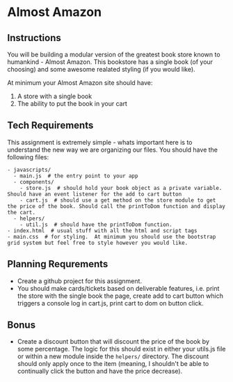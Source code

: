 # Almost Amazon

## Instructions
You will be building a modular version of the greatest book store known to humankind - Almost Amazon.  This bookstore has a single book (of your choosing) and some awesome realated styling (if you would like).  

At minimum your Almost Amazon site should have:
1. A store with a single book
1. The ability to put the book in your cart

## Tech Requirements
This assignment is extremely simple - whats important here is to understand the new way we are organizing our files.  You should have the following files:

```
- javascripts/
  - main.js  # the entry point to your app
  - components/
    - store.js  # should hold your book object as a private variable.  Should have an event listener for the add to cart button
    - cart.js  # should use a get method on the store module to get the price of the book. Should call the printToDom function and display the cart.
  - helpers/
    - util.js  # should have the printToDom function.
- index.html  # usual stuff with all the html and script tags
- main.css  # for styling.  At minimum you should use the bootstrap grid system but feel free to style however you would like.
```

## Planning Requrements
* Create a github project for this assignment.
* You should make cards/tickets based on deliverable features, i.e. print the store with the single book the page, create add to cart button which triggers a console log in cart.js, print cart to dom on button click.

## Bonus
- Create a discount button that will discount the price of the book by some percentage. The logic for this should exist in either your utils.js file or within a new module inside the `helpers/` directory. The discount should only apply once to the item (meaning, I shouldn't be able to continually click the button and have the price decrease).
